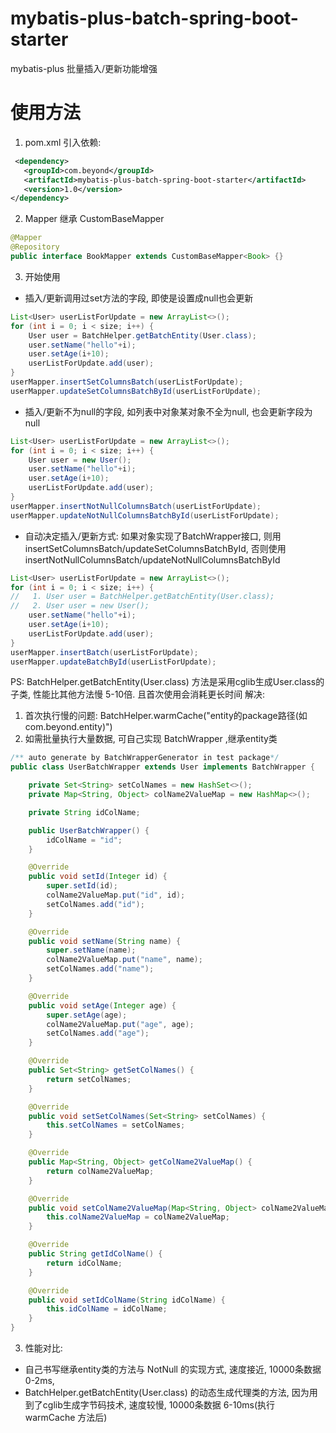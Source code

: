 # mybatis-plus-batch-spring-boot-starter
mybatis-plus 批量插入/更新功能增强

# 使用方法
1. pom.xml 引入依赖:
```xml
 <dependency>
   <groupId>com.beyond</groupId>
   <artifactId>mybatis-plus-batch-spring-boot-starter</artifactId>
   <version>1.0</version>
</dependency>
```
2. Mapper 继承 CustomBaseMapper
```java
@Mapper
@Repository
public interface BookMapper extends CustomBaseMapper<Book> {}
```
3. 开始使用
- 插入/更新调用过set方法的字段, 即使是设置成null也会更新
```java
List<User> userListForUpdate = new ArrayList<>();
for (int i = 0; i < size; i++) {
    User user = BatchHelper.getBatchEntity(User.class);
    user.setName("hello"+i);
    user.setAge(i+10);
    userListForUpdate.add(user);
}
userMapper.insertSetColumnsBatch(userListForUpdate);
userMapper.updateSetColumnsBatchById(userListForUpdate);
```
- 插入/更新不为null的字段, 如列表中对象某对象不全为null, 也会更新字段为null
```java
List<User> userListForUpdate = new ArrayList<>();
for (int i = 0; i < size; i++) {
    User user = new User();
    user.setName("hello"+i);
    user.setAge(i+10);
    userListForUpdate.add(user);
}
userMapper.insertNotNullColumnsBatch(userListForUpdate);
userMapper.updateNotNullColumnsBatchById(userListForUpdate);
```
- 自动决定插入/更新方式: 如果对象实现了BatchWrapper接口, 则用 insertSetColumnsBatch/updateSetColumnsBatchById, 否则使用 insertNotNullColumnsBatch/updateNotNullColumnsBatchById
```java
List<User> userListForUpdate = new ArrayList<>();
for (int i = 0; i < size; i++) {
//   1. User user = BatchHelper.getBatchEntity(User.class);
//   2. User user = new User();
    user.setName("hello"+i);
    user.setAge(i+10);
    userListForUpdate.add(user);
}
userMapper.insertBatch(userListForUpdate);
userMapper.updateBatchById(userListForUpdate);
```
PS: BatchHelper.getBatchEntity(User.class) 方法是采用cglib生成User.class的子类, 性能比其他方法慢 5-10倍. 且首次使用会消耗更长时间
解决: 
1. 首次执行慢的问题: BatchHelper.warmCache("entity的package路径(如com.beyond.entity)")
2. 如需批量执行大量数据, 可自己实现 BatchWrapper ,继承entity类
```java
/** auto generate by BatchWrapperGenerator in test package*/
public class UserBatchWrapper extends User implements BatchWrapper {

    private Set<String> setColNames = new HashSet<>();
    private Map<String, Object> colName2ValueMap = new HashMap<>();

    private String idColName;

    public UserBatchWrapper() {
        idColName = "id";
    }

    @Override
    public void setId(Integer id) {
        super.setId(id);
        colName2ValueMap.put("id", id);
        setColNames.add("id");
    }

    @Override
    public void setName(String name) {
        super.setName(name);
        colName2ValueMap.put("name", name);
        setColNames.add("name");
    }

    @Override
    public void setAge(Integer age) {
        super.setAge(age);
        colName2ValueMap.put("age", age);
        setColNames.add("age");
    }

    @Override
    public Set<String> getSetColNames() {
        return setColNames;
    }

    @Override
    public void setSetColNames(Set<String> setColNames) {
        this.setColNames = setColNames;
    }

    @Override
    public Map<String, Object> getColName2ValueMap() {
        return colName2ValueMap;
    }

    @Override
    public void setColName2ValueMap(Map<String, Object> colName2ValueMap) {
        this.colName2ValueMap = colName2ValueMap;
    }

    @Override
    public String getIdColName() {
        return idColName;
    }

    @Override
    public void setIdColName(String idColName) {
        this.idColName = idColName;
    }
}
```
3. 性能对比: 
- 自己书写继承entity类的方法与 NotNull 的实现方式, 速度接近, 10000条数据 0-2ms,
- BatchHelper.getBatchEntity(User.class) 的动态生成代理类的方法, 因为用到了cglib生成字节码技术, 速度较慢, 10000条数据 6-10ms(执行 warmCache 方法后)